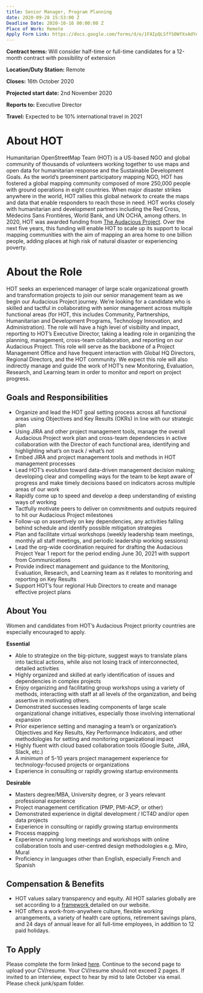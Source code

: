 ```yaml
---
title: Senior Manager, Program Planning
date: 2020-09-28 15:53:00 Z
Deadline Date: 2020-10-16 00:00:00 Z
Place of Work: Remote
Apply Form Link: https://docs.google.com/forms/d/e/1FAIpQLSffS0WfXxAdYAr2aLx6qQ1FLJ3TAd6u-IKPIxbe-7ngoO3WsA/viewform?usp=sf_link
---
```


**Contract terms:** Will consider half-time or full-time candidates for a 12-month contract with possibility of extension

**Location/Duty Station:** Remote

**Closes:** 16th October 2020

**Projected start date:** 2nd November 2020

**Reports to:** Executive Director

**Travel:** Expected to be 10% international travel in 2021
 
# About HOT
Humanitarian OpenStreetMap Team (HOT) is a US-based NGO and global community of thousands of volunteers working together to use maps and open data for humanitarian response and the Sustainable Development Goals. As the world’s preeminent participatory mapping NGO, HOT has fostered a global mapping community composed of more 250,000 people with ground operations in eight countries. When major disaster strikes anywhere in the world, HOT rallies this global network to create the maps and data that enable responders to reach those in need. HOT works closely with humanitarian and development partners including the Red Cross, Médecins Sans Frontières, World Bank, and UN OCHA, among others. In 2020, HOT was awarded funding from [The Audacious Project](https://audaciousproject.org/ideas/2020/humanitarian-openstreetmap-team). Over the next five years, this funding will enable HOT to scale up its support to local mapping communities with the aim of mapping an area home to one billion people, adding places at high risk of natural disaster or experiencing poverty.

# About the Role
HOT seeks an experienced manager of large scale organizational growth and transformation projects to join our senior management team as we begin our Audacious Project journey. We’re looking for a candidate who is skilled and tactful in collaborating with senior management across multiple functional areas (for HOT, this includes Community, Partnerships, Humanitarian and Development Programs, Technology Innovation, and Administration). The role will have a high level of visibility and impact, reporting to HOT’s Executive Director, taking a leading role in organizing the planning, management, cross-team collaboration, and reporting on our Audacious Project. This role will serve as the backbone of a Project Management Office and have frequent interaction with Global HQ Directors, Regional Directors, and the HOT community. We expect this role will also indirectly manage and guide the work of HOT’s new Monitoring, Evaluation, Research, and Learning team in order to monitor and report on project progress.

## Goals and Responsibilities
* Organize and lead the HOT goal setting process across all functional areas using Objectives and Key Results (OKRs) in line with our strategic plan
* Using JIRA and other project management tools, manage the overall Audacious Project work plan and cross-team dependencies in active collaboration with the Director of each functional area, identifying and highlighting what’s on track / what’s not
* Embed JIRA and project management tools and methods in HOT management processes
* Lead HOT’s evolution toward data-driven management decision making; developing clear and compelling ways for the team to be kept aware of progress and make timely decisions based on indicators across multiple areas of our work
* Rapidly come up to speed and develop a deep understanding of existing ways of working
* Tactfully motivate peers to deliver on commitments and outputs required to hit our Audacious Project milestones 
* Follow-up on assertively on key dependencies, any activities falling behind schedule and identify possible mitigation strategies
* Plan and facilitate virtual workshops (weekly leadership team meetings, monthly all staff meetings, and periodic leadership working sessions)
* Lead the org-wide coordination required for drafting the Audacious Project Year 1 report for the period ending June 30, 2021 with support from Communications
* Provide indirect management and guidance to the Monitoring, Evaluation, Research, and Learning team as it relates to monitoring and reporting on Key Results
* Support HOT’s four regional Hub Directors to create and manage effective project plans

## About You
Women and candidates from HOT’s Audacious Project priority countries are especially encouraged to apply.

**Essential**
* Able to strategize on the big-picture, suggest ways to translate plans into tactical actions, while also not losing track of interconnected, detailed activities
* Highly organized and skilled at early identification of issues and dependencies in complex projects
* Enjoy organizing and facilitating group workshops using a variety of methods, interacting with staff at all levels of the organization, and being assertive in motivating others. 
* Demonstrated successes leading components of large scale organizational change initiatives, especially those involving international expansion
* Prior experience setting and managing a team’s or organization’s Objectives and Key Results, Key Performance Indicators, and other methodologies for setting and monitoring organizational impact
* Highly fluent with cloud based collaboration tools (Google Suite, JIRA, Slack, etc.)
* A minimum of 5-10 years project management experience for technology-focused projects or organizations
* Experience in consulting or rapidly growing startup environments

**Desirable**
* Masters degree/MBA, University degree, or 3 years relevant professional experience
* Project management certification (PMP, PMI-ACP, or other)
* Demonstrated experience in digital development / ICT4D and/or open data projects
* Experience in consulting or rapidly growing startup environments
* Process mapping
* Experience running long meetings and workshops with online collaboration tools and user-centred design methodologies e.g. Miro, Mural
* Proficiency in languages other than English, especially French and Spanish

## Compensation & Benefits
* HOT values salary transparency and equity. All HOT salaries globally are set according to a [framework ](https://www.hotosm.org/salaries)detailed on our website.
* HOT offers a work-from-anywhere culture, flexible working arrangements, a variety of health care options, retirement savings plans, and 24 days of annual leave for all full-time employees, in addition to 12 paid holidays. 

## To Apply
Please complete the form linked [here](https://docs.google.com/forms/d/e/1FAIpQLSffS0WfXxAdYAr2aLx6qQ1FLJ3TAd6u-IKPIxbe-7ngoO3WsA/viewform?usp=sf_link). Continue to the second page to upload your CV/resume. Your CV/resume should not exceed 2 pages. If invited to an interview, expect to hear by mid to late October via email. Please check junk/spam folder.